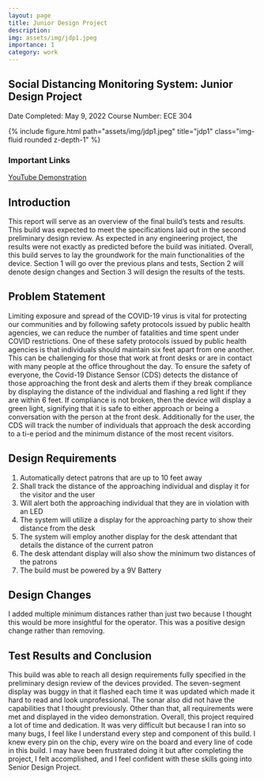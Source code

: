 ```yaml
---
layout: page
title: Junior Design Project
description: 
img: assets/img/jdp1.jpeg
importance: 1
category: work
---
```


## Social Distancing Monitoring System: Junior Design Project

Date Completed: May 9, 2022
Course Number: ECE 304

<div class="container">
    <div class="row">
        <div class="col-sm mt-3 mt-md-0">
            {% include figure.html path="assets/img/jdp1.jpeg" title="jdp1" class="img-fluid rounded z-depth-1" %}
        </div>
    </div>
</div>

### Important Links

<a href="https://youtu.be/32ZztrYxNW0">YouTube Demonstration</a>


## Introduction

This report will serve as an overview of the final build’s tests and results. This build was
expected to meet the specifications laid out in the second preliminary design review. As expected
in any engineering project, the results were not exactly as predicted before the build was
initiated. Overall, this build serves to lay the groundwork for the main functionalities of the
device. Section 1 will go over the previous plans and tests, Section 2 will denote design changes
and Section 3 will design the results of the tests.

## Problem Statement

Limiting exposure and spread of the COVID-19 virus is vital for protecting our communities and
by following safety protocols issued by public health agencies, we can reduce the number of
fatalities and time spent under COVID restrictions. One of these safety protocols issued by
public health agencies is that individuals should maintain six feet apart from one another. This
can be challenging for those that work at front desks or are in contact with many people at the
office throughout the day. To ensure the safety of everyone, the Covid-19 Distance Sensor (CDS)
detects the distance of those approaching the front desk and alerts them if they break compliance
by displaying the distance of the individual and flashing a red light if they are within 6 feet. If
compliance is not broken, then the device will display a green light, signifying that it is safe to
either approach or being a conversation with the person at the front desk. Additionally for the
user, the CDS will track the number of individuals that approach the desk according to a ti-e
period and the minimum distance of the most recent visitors. 

## Design Requirements

1. Automatically detect patrons that are up to 10 feet away
2. Shall track the distance of the approaching individual and display it for the visitor and the
user
3. Will alert both the approaching individual that they are in violation with an LED
4. The system will utilize a display for the approaching party to show their distance from
the desk
5. The system will employ another display for the desk attendant that details the distance of
the current patron
6. The desk attendant display will also show the minimum two distances of the patrons
7. The build must be powered by a 9V Battery

## Design Changes

I added multiple minimum distances rather than just two because I thought this would be more
insightful for the operator. This was a positive design change rather than removing.

## Test Results and Conclusion 

This build was able to reach all design requirements fully specified in the preliminary design
review of the devices provided. The seven-segment display was buggy in that it flashed each
time it was updated which made it hard to read and look unprofessional. The sonar also did not
have the capabilities that I thought previously. Other than that, all requirements were met and
displayed in the video demonstration.
Overall, this project required a lot of time and dedication. It was very difficult but because I ran
into so many bugs, I feel like I understand every step and component of this build. I knew every
pin on the chip, every wire on the board and every line of code in this build. I may have been
frustrated doing it but after completing the project, I felt accomplished, and I feel confident with
these skills going into Senior Design Project. 